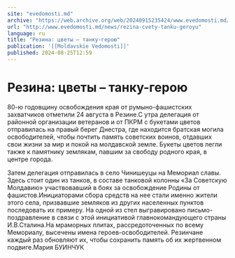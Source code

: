 ```yaml
---
site: "evedomosti.md"
archive: "https://web.archive.org/web/20240915235424/www.evedomosti.md/news/rezina-cvety-tanku-geroyu"
url: "http://www.evedomosti.md/news/rezina-cvety-tanku-geroyu"
language: ru
title: "Резина: цветы – танку-герою"
publication: '[[Moldavskie Vedomosti]]'
published: 2024-08-25T12:59
---
```


# Резина: цветы – танку-герою

80-ю годовщину освобождения края от румыно-фашистских захватчиков отметили 24 августа в Резине.С утра делегация от районной организации ветеранов и от ПКРМ с букетами цветов отправилась на правый берег Днестра, где находится братская могила освободителей, чтобы почтить память советских воинов, отдавших свои жизни за мир и покой на молдавской земле. Букеты цветов легли также к памятнику землякам, павшим за свободу родного края, в центре города.

Затем делегация отправилась в село Чинишеуцы на Мемориал славы. Здесь стоит один из танков, в составе танковой колонны «За Советскую Молдавию» участвовавший в боях за освобождение Родины от фашистов.Инициаторами сбора средств на нее стали именно жители этого села, призвавшие земляков из других населенных пунктов последовать их примеру. На одной из стел выгравировано письмо-поздравление в связи с этой инициативой главнокомандующего страны И.В.Сталина.На мраморных плитах, рассредоточенных по всему Мемориалу, высечены имена героев-освободителей. Резинчане каждый раз обновляют их, чтобы сохранить память об их жертвенном подвиге.Мария БУИНЧУК